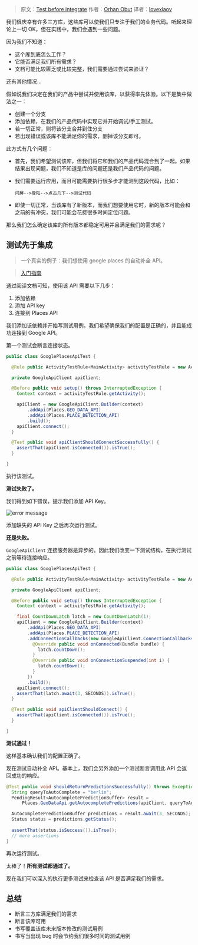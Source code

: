 > 原文：[Test before integrate](https://medium.com/@orhanobut/test-before-integrate-e713090070d6#.cgsohw54s)
> 作者：[Orhan Obut](https://medium.com/@orhanobut)
> 译者：[lovexiaov](http://www.jianshu.com/users/7378dce2d52c)

我们很庆幸有许多三方库，这些库可以使我们只专注于我们的业务代码。听起来理论上一切 OK，但在实践中，我们会遇到一些问题。

因为我们不知道：

+ 这个库到底怎么工作？
+ 它能否满足我们所有需求？
+ 文档可能比较匮乏或比较完整，我们需要通过尝试来验证？

还有其他情况...

假如说我们决定在我们的产品中尝试并使用该库，以获得率先体验。以下是集中做法之一：

* 创建一个分支
* 添加依赖，在我们的产品代码中实现它并开始调试/手工测试。
* 若一切正常，则将该分支合并到住分支
* 若出现错误或该库不能满足你的需求，删掉该分支即可。

此方式有几个问题：

* 首先，我们希望测试该库，但我们将它和我们的产品代码混合到了一起。如果结果出现问题，我们不知道是库的问题还是我们产品代码的问题。
* 我们需要运行应用，而且可能需要执行很多步才能测到这段代码，比如：

    `闪屏-->登陆-->点击几下-->测试代码`
* 即使一切正常，当该库有了新版本，而我们想要使用它时，新的版本可能会和之前的有冲突，我们可能会花费很多时间定位问题。

那么我们怎么确定该库的所有版本都稳定可用并且满足我们的需求呢？

## 测试先于集成

> 一个真实的例子：我们想使用 google places 的自动补全 API。

> [入门指南](https://developers.google.com/places/android-api/start)

通过阅读文档可知，使用该 API 需要以下几步：

1. 添加依赖
2. 添加 API key
3. 连接到 Places API


我们添加该依赖并开始写测试用例。我们希望确保我们的配置是正确的，并且能成功连接到 Google API。

第一个测试会断言连接状态。

```java
public class GooglePlacesApiTest {

  @Rule public ActivityTestRule<MainActivity> activityTestRule = new ActivityTestRule<>(MainActivity.class);

  private GoogleApiClient apiClient;

  @Before public void setup() throws InterruptedException {
    Context context = activityTestRule.getActivity();

    apiClient = new GoogleApiClient.Builder(context)
        .addApi(Places.GEO_DATA_API)
        .addApi(Places.PLACE_DETECTION_API)
        .build();
    apiClient.connect();
  }

  @Test public void apiClientShouldConnectSuccessfully() {
    assertThat(apiClient.isConnected()).isTrue();
  }

}
```

执行该测试。

**测试失败了。**

我们得到如下错误，提示我们添加 API Key。

![error message](/Users/lovexiaov/Downloads/error.png)

添加缺失的 API Key 之后再次运行测试。

**还是失败。**

`GoogleApiClient` 连接服务器是异步的。因此我们改变一下测试结构，在执行测试之前等待连接响应。

```java
public class GooglePlacesApiTest {

  @Rule public ActivityTestRule<MainActivity> activityTestRule = new ActivityTestRule<>(MainActivity.class);

  private GoogleApiClient apiClient;

  @Before public void setup() throws InterruptedException {
    Context context = activityTestRule.getActivity();

    final CountDownLatch latch = new CountDownLatch(1);
    apiClient = new GoogleApiClient.Builder(context)
        .addApi(Places.GEO_DATA_API)
        .addApi(Places.PLACE_DETECTION_API)
        .addConnectionCallbacks(new GoogleApiClient.ConnectionCallbacks() {
          @Override public void onConnected(Bundle bundle) {
            latch.countDown();
          }
          @Override public void onConnectionSuspended(int i) {
            latch.countDown();
          }
        })
        .build();
    apiClient.connect();
    assertThat(latch.await(3, SECONDS)).isTrue();
  }

  @Test public void apiClientShouldConnect() {
    assertThat(apiClient.isConnected()).isTrue();
  }

}
```

**测试通过！**

这样基本确认我们的配置正确了。

现在测试自动补全 API。基本上，我们会另外添加一个测试断言调用此 API 会返回成功的响应。

```java
@Test public void shouldReturnPredictionsSuccessfully() throws Exception {
  String queryToAutoComplete = "berlin";
  PendingResult<AutocompletePredictionBuffer> result =
      Places.GeoDataApi.getAutocompletePredictions(apiClient, queryToAutoComplete, null, null);

  AutocompletePredictionBuffer predictions = result.await(3, SECONDS);
  Status status = predictions.getStatus();
    
  assertThat(status.isSuccess()).isTrue();
  // more assertions
}
```

再次运行测试。

太棒了！**所有测试都通过了。**

现在我们可以深入的执行更多测试来检查该 API 是否满足我们的需求。

## 总结

* 断言三方库满足我们的需求
* 断言该库可用
* 书写覆盖该库未来版本修改的测试用例
* 书写当出现 bug 时会节约我们很多时间的测试用例


